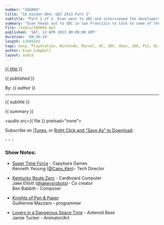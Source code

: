 ```yaml
---
number: "IAG004"
title: "IA Gaiden 004: GDC 2013 Part 2"
subtitle: "Part 2 of 2. Evan went to GDC and interviewed the developers behind Super Time Force, Kentucky Route Zero, Knights of Pen and Paper, and  Lovers in a Dangerous Space Time."
summary: "Evan heads out to GDC in San Francisco to talk to some of the many talented IGF finalists. In this episode learn about the creators behind; Super Time Force, Kentucky Route Zero, Knights of Pen and Paper, and  Lover in a Dangerous Space Time."
file: /audio/IAG004.mp3
published: 'SAT, 13 APR 2013 00:00:00 GMT'
duration: '00:36:34'
length: 17605593
tags: Sony, PlayStation, Nintendo, Marvel, DC, 3DS, Xbox, 360, PS3, Wii, WiiU, PS4, PSN, XBLA, 3DS, Vita, Video Games, Comics, Games, Indestructible Art, GDC, IGF, Super Time Force, Kentucky Route Zero, Knights of Pen and Paper, Lovers in a Dangerous Space Time
author: Evan Campbell
layout: audio
---
```


<a href="../episodes/{{ number }}.html" class='postTitleLink'><p class='postTitle'>{{ title }}</p></a>
<p class='postPublished'>{{ published }}</p>
<p class='postAuthor'>By: {{ author }}</p>
<hr>
<p class='podcastSummary'>{{ subtitle }}</p>

<p class='podcastSummary'>{{ summary }}</p>

<audio src={{ file }} preload="none"></audio>
<p class='subLinks'>Subscribe on <a href='http://bit.ly/iapodcast'>iTunes</a>, or <a href={{ file }}>Right Click and "Save As" to Download</a>.</p>
- - -

### Show Notes:  ###
* [Super Time Force](http://www.capybaragames.com) - Capybara Games  
Kenneth Yeoung ([@Capy_Ken](http://www.twitter.com/Capy_Ken))- Tech Director  
  
* [Kentucky Route Zero](http://www.kentuckyroutezero.com) - Cardboard Computer  
Jake Elliott ([@jakevsrobots](http://www.twitter.com/jakevsrobots))- Co creator  
Ben Babbitt - Composer  
  
* [Knights of Pen & Paper](http://www.beholdstudios.com.br/knights-of-pen-paper/)  
Guilherme Mazzaro - programmer  
  
* [Lovers in a Dangerous Space Time](http://www.asteroidbase.com) - Asteroid Base  
Jamie Tucker - Animator/Art  
